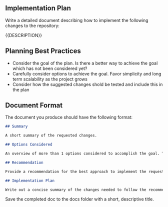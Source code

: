 ## Implementation Plan
Write a detailed document describing how to implement the following changes to the repository:

{{DESCRIPTION}}

## Planning Best Practices
- Consider the goal of the plan. Is there a better way to achieve the goal which has not been considered yet?
- Carefully consider options to achieve the goal. Favor simplicity and long term scalability as the project grows
- Consider how the suggested changes shold be tested and include this in the plan

## Document Format
The document you produce should have the following format:

```md
## Summary

A short summary of the requested changes.

## Options Considered

An overview of more than 1 options considered to accomplish the goal. This section should touch upon trade-offs and any other considerations for the different options presented

## Recommendation

Provide a recommendation for the best approach to implement the requested changes.

## Implementation Plan

Write out a concise summary of the changes needed to follow the recommended implementation. For larger changes, the changes can broken down into phases, but only do this for very complex changes. Reference the specific files, classes, and functions that need to be added, modified, or deleted.
```

Save the completed doc to the docs folder with a short, descriptive title.
